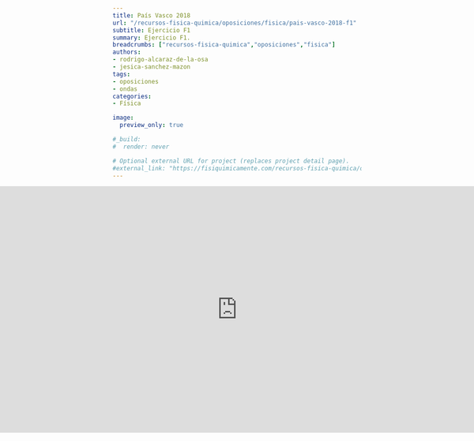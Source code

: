 ```yaml
---
title: País Vasco 2018
url: "/recursos-fisica-quimica/oposiciones/fisica/pais-vasco-2018-f1"
subtitle: Ejercicio F1
summary: Ejercicio F1.
breadcrumbs: ["recursos-fisica-quimica","oposiciones","fisica"]
authors:
- rodrigo-alcaraz-de-la-osa
- jesica-sanchez-mazon
tags:
- oposiciones
- ondas
categories:
- Física

image:
  preview_only: true

#_build:
#  render: never

# Optional external URL for project (replaces project detail page).
#external_link: "https://fisiquimicamente.com/recursos-fisica-quimica/oposiciones/fisica/pais-vasco-2018-f1/pais-vasco-2018-f1.pdf"
---
```


<iframe src="https://docs.google.com/viewer?url=https://fisiquimicamente.com/recursos-fisica-quimica/oposiciones/fisica/pais-vasco-2018-f1/pais-vasco-2018-f1.pdf&embedded=true" style="width: 100vw; height: 500px; position: relative; left: 50%; right: 50%; margin-left: -50vw; margin-right: -50vw;" frameborder="0"></iframe>